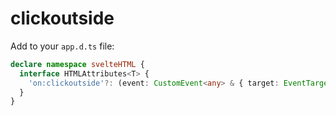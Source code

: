 # clickoutside

Add to your `app.d.ts` file:

```ts title="app.d.ts"
declare namespace svelteHTML {
  interface HTMLAttributes<T> {
    'on:clickoutside'?: (event: CustomEvent<any> & { target: EventTarget & T }) => any
  }
}
```
